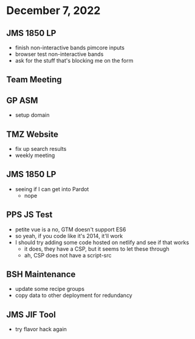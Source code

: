 # December 7, 2022

## JMS 1850 LP
- finish non-interactive bands pimcore inputs
- browser test non-interactive bands
- ask for the stuff that's blocking me on the form

## Team Meeting

## GP ASM
- setup domain

## TMZ Website
- fix up search results
- weekly meeting

## JMS 1850 LP
- seeing if I can get into Pardot
	- nope

## PPS JS Test
- petite vue is a no, GTM doesn't support ES6
- so yeah, if you code like it's 2014, it'll work
- I should try adding some code hosted on netlify and see if that works
	- it does, they have a CSP, but it seems to let these through
	- ah, CSP does not have a script-src

## BSH Maintenance
- update some recipe groups
- copy data to other deployment for redundancy

## JMS JIF Tool
- try flavor hack again